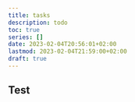 ```yaml
---
title: tasks
description: todo
toc: true
series: []
date: 2023-02-04T20:56:01+02:00
lastmod: 2023-02-04T21:59:00+02:00
draft: true
---
```


## Test